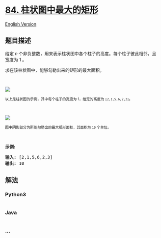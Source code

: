 # [84. 柱状图中最大的矩形](https://leetcode-cn.com/problems/largest-rectangle-in-histogram)

[English Version](https://cdn.jsdelivr.net/gh/doocs/leetcode@main/solution/0000-0099/0084.Largest%20Rectangle%20in%20Histogram/README_EN.md)

## 题目描述

<!-- 这里写题目描述 -->

<p>给定 <em>n</em> 个非负整数，用来表示柱状图中各个柱子的高度。每个柱子彼此相邻，且宽度为 1 。</p>

<p>求在该柱状图中，能够勾勒出来的矩形的最大面积。</p>

<p>&nbsp;</p>

<p><img src="https://cdn.jsdelivr.net/gh/doocs/leetcode@main/solution/0000-0099/0084.Largest%20Rectangle%20in%20Histogram/images/histogram.png"></p>

<p><small>以上是柱状图的示例，其中每个柱子的宽度为 1，给定的高度为&nbsp;<code>[2,1,5,6,2,3]</code>。</small></p>

<p>&nbsp;</p>

<p><img src="https://cdn.jsdelivr.net/gh/doocs/leetcode@main/solution/0000-0099/0084.Largest%20Rectangle%20in%20Histogram/images/histogram_area.png"></p>

<p><small>图中阴影部分为所能勾勒出的最大矩形面积，其面积为&nbsp;<code>10</code>&nbsp;个单位。</small></p>

<p>&nbsp;</p>

<p><strong>示例:</strong></p>

<pre><strong>输入:</strong> [2,1,5,6,2,3]
<strong>输出:</strong> 10</pre>


## 解法

<!-- 这里可写通用的实现逻辑 -->

<!-- tabs:start -->

### **Python3**

<!-- 这里可写当前语言的特殊实现逻辑 -->

```python

```

### **Java**

<!-- 这里可写当前语言的特殊实现逻辑 -->

```java

```

### **...**

```

```

<!-- tabs:end -->
